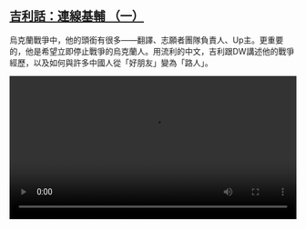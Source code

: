 <!--1650651424000-->
[吉利話：連線基輔 （一）](https://www.dw.com/zh/%E5%90%89%E5%88%A9%E8%A9%B1%EF%BC%9A%E9%80%A3%E7%B7%9A%E5%9F%BA%E8%BC%94%20%EF%BC%88%E4%B8%80%EF%BC%89/a-61564546)
------

<p>烏克蘭戰爭中，他的頭銜有很多——翻譯、志願者團隊負責人、Up主。更重要的，他是希望立即停止戰爭的烏克蘭人。用流利的中文，吉利跟DW講述他的戰爭經歷，以及如何與許多中國人從「好朋友」變為「路人」。</small></p><video src="https://tvdownloaddw-a.akamaihd.net/dwtv_video/flv/vdt_zh/2022/bchi220422_001_jilitalk1_01r_sd_sor.mp4" controls style="width:100%"></video>
